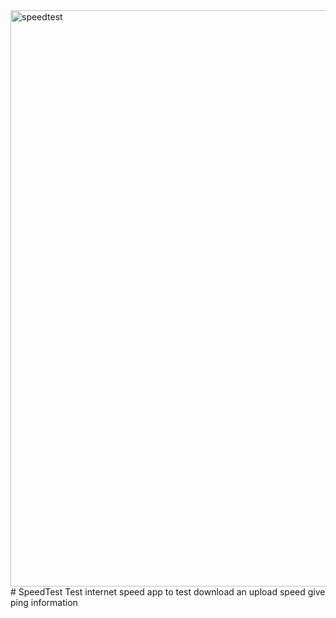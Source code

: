 <img width="922" alt="speedtest" src="https://user-images.githubusercontent.com/4027325/233459506-2943f398-4aa0-4d1d-a168-f81c1d264954.png">
# SpeedTest
Test internet speed
app to test download an upload speed
give ping information

